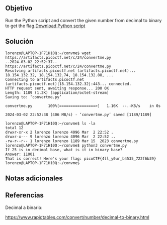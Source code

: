 ## Objetivo

Run the Python script and convert the given number from decimal to binary to get the flag.[Download Python script](https://artifacts.picoctf.net/c/24/convertme.py)
## Solución

```
lorenzo@LAPTOP-1F71H10Q:~/convme$ wget https://artifacts.picoctf.net/c/24/convertme.py
--2024-03-02 22:52:37--  https://artifacts.picoctf.net/c/24/convertme.py
Resolving artifacts.picoctf.net (artifacts.picoctf.net)... 18.154.132.32, 18.154.132.74, 18.154.132.88, ...
Connecting to artifacts.picoctf.net (artifacts.picoctf.net)|18.154.132.32|:443... connected.
HTTP request sent, awaiting response... 200 OK
Length: 1189 (1.2K) [application/octet-stream]
Saving to: ‘convertme.py’

convertme.py       100%[================>]   1.16K  --.-KB/s    in 0s

2024-03-02 22:52:38 (406 MB/s) - ‘convertme.py’ saved [1189/1189]

lorenzo@LAPTOP-1F71H10Q:~/convme$ ls -la
total 12
drwxr-xr-x 2 lorenzo lorenzo 4096 Mar  2 22:52 .
drwxr-x--- 9 lorenzo lorenzo 4096 Mar  2 22:52 ..
-rw-r--r-- 1 lorenzo lorenzo 1189 Mar 15  2023 convertme.py
lorenzo@LAPTOP-1F71H10Q:~/convme$ python3 convertme.py
If 25 is in decimal base, what is it in binary base?
Answer: 11001
That is correct! Here's your flag: picoCTF{4ll_y0ur_b4535_722f6b39}
lorenzo@LAPTOP-1F71H10Q:~/convme$
```
## Notas adicionales

## Referencias

Decimal a binario:

https://www.rapidtables.com/convert/number/decimal-to-binary.html